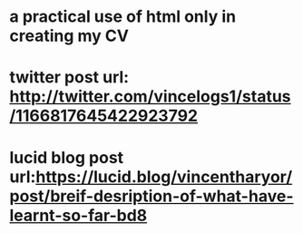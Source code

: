 # a practical use of html only in creating my CV
# twitter post url: http://twitter.com/vincelogs1/status/1166817645422923792 
# lucid blog post url:https://lucid.blog/vincentharyor/post/breif-desription-of-what-have-learnt-so-far-bd8
